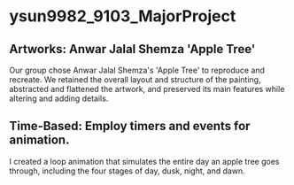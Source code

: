 # ysun9982_9103_MajorProject

## Artworks: Anwar Jalal Shemza 'Apple Tree'
Our group chose Anwar Jalal Shemza's 'Apple Tree' to reproduce and recreate. We retained the overall layout and structure of the painting, abstracted and flattened the artwork, and preserved its main features while altering and adding details.

## Time-Based: Employ timers and events for animation.
I created a loop animation that simulates the entire day an apple tree goes through, including the four stages of day, dusk, night, and dawn. 